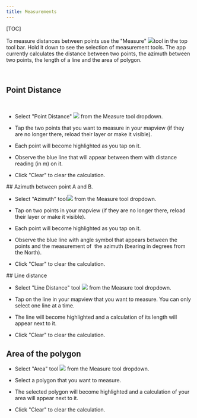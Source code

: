 ```yaml
---
title: Measurements
---
```


[TOC]


To measure distances between points use the "Measure" ![](https://lh4.googleusercontent.com/WtUB9y6QlscOjWH3uiDWmr5JNALrVwpZO_F94Z2SnTPSH-Ye_EYzkH0wzS4NHVR3qDg2aCxTXczOXWHrhqYBj5d8lOK5VRm1DNchGF4dADc6mphB43fsD6YI)tool
in the top tool bar. Hold it down to see the selection of measurement
tools. The app currently calculates the distance between two points, the
azimuth between two points, the length of a line and the area of
polygon.

 

## Point Distance
 

-   Select "Point Distance" ![](https://lh6.googleusercontent.com/xYKcbhIePpGnVjePD0I97czcRWW3a19lqGPMVx9nZiDRxQk4Auc4w-wtBRdYo6BerfPwJgPMyFsuSL8uiS7HaS4EYMhxVT9xGbNYPMjfdBQ2vbio_LZOQJaz)    from the Measure tool dropdown.

-   Tap the two points that you want to measure in your mapview (if they
    are no longer there, reload their layer or make it visible).

-   Each point will become highlighted as you tap on it.

-   Observe the blue line that will appear between them with distance
    reading (in m) on it.

-   Click "Clear" to clear the calculation.


## Azimuth between point A and B.


-   Select "Azimuth" tool![](https://lh4.googleusercontent.com/f5OSahbKoXEMmZ67x99oYqu1OJDW8uhWJVJ46jdZvRsbsxUUez3Xdo9S_44R92q7rQpkclsUN7c3GAoCLtRNMkBf-XEuGhd4gnJwkoTdqYgrmNuUVEaBthYVDQ) from the Measure tool dropdown.

-   Tap on two points in your mapview (if they are no longer there,
    reload their layer or make it visible).

-   Each point will become highlighted as you tap on it.

-   Observe the blue line with angle symbol that appears between the
    points and the measurement of  the azimuth (bearing in degrees from
    the North).  

-   Click "Clear" to clear the calculation.


## Line distance
 

-   Select "Line Distance" tool ![](https://lh5.googleusercontent.com/u0gR1R22u2qubZYXnqqfQF0BCQRYo0BUiehYSF_H6Co2ofN-mqRjh4l2S9SRFz52jZdCOZGXBM5cpYnY45D0T1Zm7fALw0KMeFj3irzB30C9jTUst_U7oyParw) from
    the Measure tool dropdown.

-   Tap on the line in your mapview that you want to measure. You can only select one line at a time.

-   The line will become highlighted and a calculation of its length will appear next to it.

-   Click "Clear" to clear the calculation.


## Area of the polygon


-   Select "Area" tool ![](https://lh5.googleusercontent.com/ELBqD7NrSsaq9fH4SH2RHyZqntyVRq8J-K7ozVBpfNpBXv8JMYSuPqhSh0vl4PsgpVAJzXz5cgXbA79BMKgBqDg496plb62jehvz1SYOnraIoBz6t3Wmk0MP)    from
    the Measure tool dropdown.

<!-- -->

-   Select a polygon that you want to measure.

-   The selected polygon will become highlighted and a calculation of your area will appear next to it.

-   Click "Clear" to clear the calculation.

 

